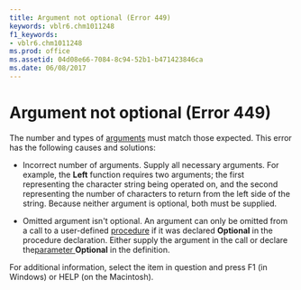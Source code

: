```yaml
---
title: Argument not optional (Error 449)
keywords: vblr6.chm1011248
f1_keywords:
- vblr6.chm1011248
ms.prod: office
ms.assetid: 04d08e66-7084-8c94-52b1-b471423846ca
ms.date: 06/08/2017
---
```



# Argument not optional (Error 449)

The number and types of [arguments](../../Glossary/vbe-glossary.md) must match those expected. This error has the following causes and solutions:



- Incorrect number of arguments. Supply all necessary arguments. For example, the  **Left** function requires two arguments; the first representing the character string being operated on, and the second representing the number of characters to return from the left side of the string. Because neither argument is optional, both must be supplied.
    
- Omitted argument isn't optional. An argument can only be omitted from a call to a user-defined [procedure](../../Glossary/vbe-glossary.md) if it was declared **Optional** in the procedure declaration. Either supply the argument in the call or declare the[parameter ](../../Glossary/vbe-glossary.md) **Optional** in the definition.
    

For additional information, select the item in question and press F1 (in Windows) or HELP (on the Macintosh).

